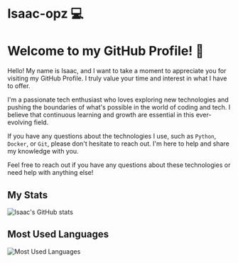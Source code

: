 # Isaac-opz 💻

# Welcome to my GitHub Profile! 🚀

Hello! My name is Isaac, and I want to take a moment to appreciate you for visiting my GitHub Profile. I truly value your time and interest in what I have to offer.

I'm a passionate tech enthusiast who loves exploring new technologies and pushing the boundaries of what's possible in the world of coding and tech. I believe that continuous learning and growth are essential in this ever-evolving field.

If you have any questions about the technologies I use, such as `Python`, `Docker`, or `Git`, please don't hesitate to reach out. I'm here to help and share my knowledge with you.

<!--- ## Technologies I Use

- Python 🐍: I love the versatility and power of Python for a wide range of projects.
- Docker 🐳: Containerization is a game-changer for deploying and managing applications.
- Git 🌳: Version control is essential for collaborative development and keeping track of changes.--->

Feel free to reach out if you have any questions about these technologies or need help with anything else!

## My Stats

![Isaac's GitHub stats](https://github-readme-stats.vercel.app/api?username=Isaac-opz&show_icons=true&theme=merko&title_color=1DB954&icon_color=1DB954&border_radius=9&border_color=1DB954)

## Most Used Languages

![Most Used Languages](https://github-readme-stats.vercel.app/api/top-langs/?username=isaac-opz&theme=merko&title_color=1DB954&border_radius=9&border_color=1DB954)

<!--- You can find me on [LinkedIn](https://www.linkedin.com/in/isaac-opz) and [Twitter](https://twitter.com/isaac_opz). Let's connect and collaborate on exciting projects! --->

<!--- ![machine](https://i.ibb.co/LJYwTvh/Screenshot-from-2023-10-10-23-28-55.png) --->

[comment]:![guayahack](https://img.shields.io/badge/member-guayahack-fedcba?style=plastic&logo=gitlab&labelColor=%23132854)](https://guayahack.co)

[comment]:<!radical theme, merko theme, dark theme, transparent theme>

[comment]:[![spotify-github-profile](https://spotify-github-profile.vercel.app/api/view?uid=tvfqxpegx1orec5b7zerctd36&cover_image=true&theme=default&show_offline=false&background_color=121212&interchange=true&bar_color=53b14f&bar_color_cover=false)](https://spotify-github-profile.vercel.app/api/view?uid=tvfqxpegx1orec5b7zerctd36&redirect=true)

<!---
Blackii3/Blackii3 is a ✨ special ✨ repository because its `README.md` (this file) appears on your GitHub profile.
You can click the Preview link to take a look at your changes.
--->
